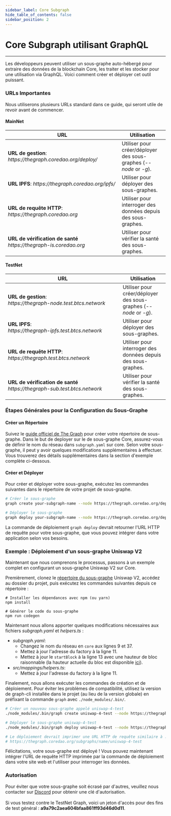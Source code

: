 ```yaml
---
sidebar_label: Core Subgraph
hide_table_of_contents: false
sidebar_position: 2
---
```


# Core Subgraph utilisant GraphQL

---

Les développeurs peuvent utiliser un sous-graphe auto-hébergé pour extraire des données de la blockchain Core, les traiter et les stocker pour une utilisation via GraphQL. Voici comment créer et déployer cet outil puissant.

### URLs Importantes

Nous utiliserons plusieurs URLs standard dans ce guide, qui seront utile de revoir avant de commencer.

#### MainNet

<table><thead><tr><th width="342">URL</th><th>Utilisation</th></tr></thead><tbody><tr><td><strong>URL de gestion</strong>: <em>https://thegraph.coredao.org/deploy/</em></td><td>Utiliser pour créer/déployer des sous-graphes (<em>--node</em> or <em>-g</em>).</td></tr><tr><td><strong>URL IPFS</strong>: <em>https://thegraph.coredao.org/ipfs/</em></td><td>Utiliser pour déployer des sous-graphes.</td></tr><tr><td><strong>URL de requête HTTP</strong>: <em>https://thegraph.coredao.org</em></td><td>Utiliser pour interroger des données depuis des sous-graphes.</td></tr><tr><td><strong>URL de vérification de santé</strong><br/><em>https://thegraph-is.coredao.org</em> </td><td>Utiliser pour vérifier la santé des sous-graphes.</td></tr></tbody></table>

#### TestNet

<table><thead><tr><th width="345">URL</th><th>Utilisation</th></tr></thead><tbody><tr><td><strong>URL de gestion</strong>: <br/><em>https://thegraph-node.test.btcs.network</em></td><td>Utiliser pour créer/déployer des sous-graphes (<em>--node</em> or <em>-g</em>).</td></tr><tr><td><strong>URL IPFS</strong>: <br/><em>https://thegraph-ipfs.test.btcs.network</em></td><td>Utiliser pour déployer des sous-graphes.</td></tr><tr><td><strong>URL de requête HTTP</strong>: <br/><em>https://thegraph.test.btcs.network</em></td><td>Utiliser pour interroger des données depuis des sous-graphes.</td></tr><tr><td><strong>URL de vérification de santé</strong><br/><em>https://thegraph-sub.test.btcs.network</em></td><td>Utiliser pour vérifier la santé des sous-graphes.</td></tr></tbody></table>

### Étapes Générales pour la Configuration du Sous-Graphe

#### Créer un Répertoire

Suivez le [guide officiel de The Graph](https://thegraph.com/docs/en/developing/creating-a-subgraph/) pour créer votre répertoire de sous-graphe. Dans le but de deployer sur le de sous-graphe Core, assurez-vous de définir le nom du réseau dans `subgraph.yaml` sur core. Selon votre sous-graphe, il peut y avoir quelques modifications supplémentaires à effectuer. Vous trouverez des détails supplémentaires dans la section d'exemple complète ci-dessous.

#### Créer et Déployer

Pour créer et déployer votre sous-graphe, exécutez les commandes suivantes dans le répertoire de votre projet de sous-graphe.

```bash
# Créer le sous-graphe
graph create your-subgraph-name --node https://thegraph.coredao.org/deploy/

# Déployer le sous-graphe
graph deploy your-subgraph-name --node https://thegraph.coredao.org/deploy/ --ipfs https://thegraph.coredao.org/ipfs/
```

La commande de déploiement `graph deploy` devrait retourner l'URL HTTP de requête pour votre sous-graphe, que vous pouvez intégrer dans votre application selon vos besoins.

### Exemple : Déploiement d'un sous-graphe Uniswap V2

Maintenant que nous comprenons le processus, passons à un exemple complet en configurant un sous-graphe Uniswap V2 sur Core.

Premièrement, clonez le [répertoire du sous-graphe](https://github.com/Uniswap/v2-subgraph) Uniswap V2, accédez au dossier du projet, puis exécutez les commandes suivantes depuis ce répertoire :

```
# Installer les dépendances avec npm (ou yarn)
npm install

# Générer le code du sous-graphe
npm run codegen
```

Maintenant nous allons apporter quelques modifications nécessaires aux fichiers _subgraph.yaml_ et _helpers.ts_ :

- _subgraph.yaml_:
  - Changez le nom du réseau en `core` aux lignes 9 et 37.
  - Mettez à jour l'adresse du factory à la ligne 11.
  - Mettez à jour le `startBlock` à la ligne 13 avec une hauteur de bloc raisonnable (la hauteur actuelle du bloc est disponible [ici](https://scan.coredao.org/)).
- _src/mappings/helpers.ts_:
  - Mettez à jour l'adresse du factory à la ligne 11.

Finalement, nous allons exécuter les commandes de création et de déploiement. Pour éviter les problèmes de compatibilité, utilisez la version de graph-cli installée dans le projet (au lieu de la version globale) en préfixant la commande `graph` avec `./node_modules/.bin/`.

```bash
# Créer un nouveau sous-graphe appelé uniswap-4-test
./node_modules/.bin/graph create uniswap-4-test --node https://thegraph.coredao.org/deploy/

# Déployer le sous-graphe uniswap-4-test
./node_modules/.bin/graph deploy uniswap-4-test --node https://thegraph.coredao.org/deploy/ --ipfs https://thegraph.coredao.org/ipfs/

# Le déploiement devrait imprimer une URL HTTP de requête similaire à :
# https://thegraph.coredao.org/subgraphs/name/uniswap-4-test
```

Félicitations, votre sous-graphe est déployé ! Vous pouvez maintenant intégrer l'URL de requête HTTP imprimée par la commande de déploiement dans votre site web et l'utiliser pour interroger les données.

### Autorisation

Pour éviter que votre sous-graphe soit écrasé par d'autres, veuillez nous contacter sur [Discord](https://discord.com/invite/coredaoofficial) pour obtenir une clé d'autorisation.\
\
Si vous testez contre le TestNet Graph, voici un jeton d'accès pour des fins de test général : **a9a79c2aea604bfaa861ff93d46d0d11**.

